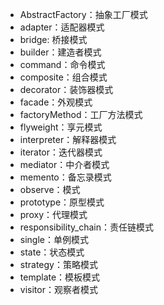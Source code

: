 - AbstractFactory：抽象工厂模式
- adapter：适配器模式
- bridge: 桥接模式
- builder：建造者模式
- command：命令模式
- composite：组合模式
- decorator：装饰器模式
- facade：外观模式
- factoryMethod：工厂方法模式
- flyweight：享元模式
- interpreter：解释器模式
- iterator：迭代器模式
- mediator：中介者模式
- memento：备忘录模式
- observe：模式
- prototype：原型模式
- proxy：代理模式
- responsibility_chain：责任链模式
- single：单例模式
- state：状态模式
- strategy：策略模式
- template：模板模式
- visitor：观察者模式
